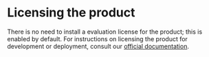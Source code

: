 # Licensing the product

There is no need to install a evaluation license for the product; this is enabled by default. For instructions on licensing the product for development or deployment, consult our [official documentation](https://help.accusoft.com/BarcodeXpress/v13.3/BxNodeJs/webframe.html).